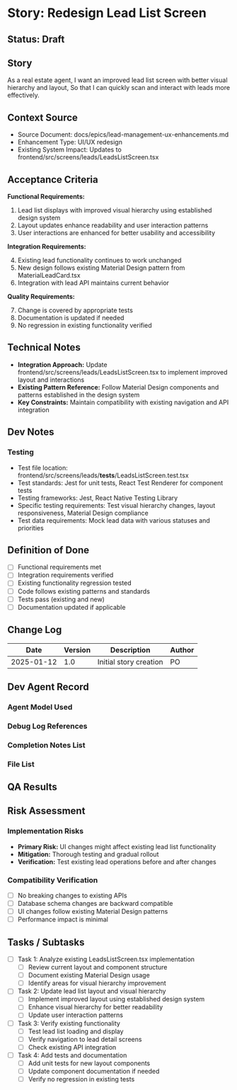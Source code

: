 # Story: Redesign Lead List Screen

## Status: Draft

## Story

As a real estate agent,
I want an improved lead list screen with better visual hierarchy and layout,
So that I can quickly scan and interact with leads more effectively.

## Context Source

- Source Document: docs/epics/lead-management-ux-enhancements.md
- Enhancement Type: UI/UX redesign
- Existing System Impact: Updates to frontend/src/screens/leads/LeadsListScreen.tsx

## Acceptance Criteria

**Functional Requirements:**

1. Lead list displays with improved visual hierarchy using established design system
2. Layout updates enhance readability and user interaction patterns
3. User interactions are enhanced for better usability and accessibility

**Integration Requirements:**

4. Existing lead functionality continues to work unchanged
5. New design follows existing Material Design pattern from MaterialLeadCard.tsx
6. Integration with lead API maintains current behavior

**Quality Requirements:**

7. Change is covered by appropriate tests
8. Documentation is updated if needed
9. No regression in existing functionality verified

## Technical Notes

- **Integration Approach:** Update frontend/src/screens/leads/LeadsListScreen.tsx to implement improved layout and interactions
- **Existing Pattern Reference:** Follow Material Design components and patterns established in the design system
- **Key Constraints:** Maintain compatibility with existing navigation and API integration

## Dev Notes

### Testing

- Test file location: frontend/src/screens/leads/__tests__/LeadsListScreen.test.tsx
- Test standards: Jest for unit tests, React Test Renderer for component tests
- Testing frameworks: Jest, React Native Testing Library
- Specific testing requirements: Test visual hierarchy changes, layout responsiveness, Material Design compliance
- Test data requirements: Mock lead data with various statuses and priorities

## Definition of Done

- [ ] Functional requirements met
- [ ] Integration requirements verified
- [ ] Existing functionality regression tested
- [ ] Code follows existing patterns and standards
- [ ] Tests pass (existing and new)
- [ ] Documentation updated if applicable

## Change Log

| Date | Version | Description | Author |
|------|---------|-------------|--------|
| 2025-01-12 | 1.0 | Initial story creation | PO |

## Dev Agent Record

### Agent Model Used

### Debug Log References

### Completion Notes List

### File List

## QA Results

## Risk Assessment

### Implementation Risks

- **Primary Risk:** UI changes might affect existing lead list functionality
- **Mitigation:** Thorough testing and gradual rollout
- **Verification:** Test existing lead operations before and after changes

### Compatibility Verification

- [ ] No breaking changes to existing APIs
- [ ] Database schema changes are backward compatible
- [ ] UI changes follow existing Material Design patterns
- [ ] Performance impact is minimal

## Tasks / Subtasks

- [ ] Task 1: Analyze existing LeadsListScreen.tsx implementation
  - [ ] Review current layout and component structure
  - [ ] Document existing Material Design usage
  - [ ] Identify areas for visual hierarchy improvement

- [ ] Task 2: Update lead list layout and visual hierarchy
  - [ ] Implement improved layout using established design system
  - [ ] Enhance visual hierarchy for better readability
  - [ ] Update user interaction patterns

- [ ] Task 3: Verify existing functionality
  - [ ] Test lead list loading and display
  - [ ] Verify navigation to lead detail screens
  - [ ] Check existing API integration

- [ ] Task 4: Add tests and documentation
  - [ ] Add unit tests for new layout components
  - [ ] Update component documentation if needed
  - [ ] Verify no regression in existing tests